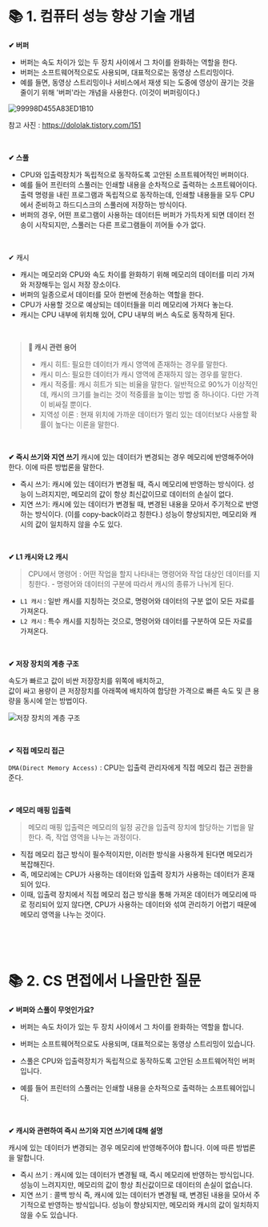 # 📚 1. 컴퓨터 성능 향상 기술 개념

**✔ 버퍼**
- 버퍼는 속도 차이가 있는 두 장치 사이에서 그 차이를 완화하는 역할을 한다.
- 버퍼는 소프트웨어적으로도 사용되며, 대표적으로는 동영상 스트리밍이다.
- 예를 들면, 동영상 스트리밍이나 서비스에서 재생 되는 도중에 영상이 끊기는 것을 줄이기 위해 '버퍼'라는 개념을 사용한다. (이것이 버퍼링이다.)


![99998D455A83ED1B10](https://user-images.githubusercontent.com/72541544/192079201-7c9370d6-93e9-4593-a411-550373b38d3a.png)



참고 사진 : https://dololak.tistory.com/151

&nbsp;

**✔ 스풀**
- CPU와 입출력장치가 독립적으로 동작하도록 고안된 소프트웨어적인 버퍼이다.
- 예를 들어 프린터의 스풀러는 인쇄할 내용을 순차적으로 출력하는 소프트웨어이다. 출력 명령을 내린 프로그램과 독립적으로 동작하는데, 인쇄할 내용들을 모두 CPU에서 준비하고 하드디스크의 스풀러에 저장하는 방식이다.
- 버퍼의 경우, 어떤 프로그램이 사용하는 데이터든 버퍼가 가득차게 되면 데이터 전송이 시작되지만, 스풀러는 다른 프로그램들이 끼어들 수가 없다.

&nbsp;


✔ 캐시
- 캐시는 메모리와 CPU와 속도 차이를 완화하기 위해 메모리의 데이터를 미리 가져와 저장해두는 임시 저장 장소이다.
- 버퍼의 일종으로서 데이터를 모아 한번에 전송하는 역할을 한다.
- CPU가 사용할 것으로 예상되는 데이터들을 미리 메모리에 가져다 놓는다.
- 캐시는 CPU 내부에 위치해 있어, CPU 내부의 버스 속도로 동작하게 된다.


&nbsp;

> **📢 캐시 관련 용어**
> - 캐시 히트: 필요한 데이터가 캐시 영역에 존재하는 경우를 말한다.
> - 캐시 미스: 필요한 데이터가 캐시 영역에 존재하지 않는 경우를 말한다.
> - 캐시 적중률: 캐시 히트가 되는 비율을 말한다. 일반적으로 90%가 이상적인데, 캐시의 크기를 늘리는 것이 적중률을 높이는 방법 중 하나이다. 다만 가격이 비싸질 뿐이다.
> - 지역성 이론 : 현재 위치에 가까운 데이터가 멀리 있는 데이터보다 사용할 확률이 높다는 이론을 말한다.


&nbsp;



 **✔ 즉시 쓰기와 지연 쓰기**
캐시에 있는 데이터가 변경되는 경우 메모리에 반영해주어야 한다. 이에 따른 방법론을 말한다.

- 즉시 쓰기: 캐시에 있는 데이터가 변경될 때, 즉시 메모리에 반영하는 방식이다. 성능이 느려지지만, 메모리의 값이 항상 최신값이므로 데이터의 손실이 없다.
- 지연 쓰기: 캐시에 있는 데이터가 변경될 때, 변경된 내용을 모아서 주기적으로 반영하는 방식이다. (이를 copy-back이라고 칭한다.) 성능이 향상되지만, 메모리와 캐시의 값이 일치하지 않을 수도 있다.

&nbsp;

**✔ L1 캐시와 L2 캐시**
> CPU에서 명령어 : 어떤 작업을 할지 나타내는 명령어와 작업 대상인 데이터를 지칭한다.  - 명령어와 데이터의 구분에 따라서 캐시의 종류가 나뉘게 된다.

- `L1 캐시` : 일반 캐시를 지칭하는 것으로, 명령어와 데이터의 구분 없이 모든 자료를 가져온다.
- `L2 캐시` : 특수 캐시를 지칭하는 것으로, 명령어와 데이터를 구분하여 모든 자료를 가져온다.

&nbsp;


**✔ 저장 장치의 계층 구조**

속도가 빠르고 값이 비싼 저장장치를 위쪽에 배치하고,  
값이 싸고 용량이 큰 저장장치를 아래쪽에 배치하여 합당한 가격으로 빠른 속도 및 큰 용량을 동시에 얻는 방법이다.


![저장 장치의 계층 구조](https://user-images.githubusercontent.com/72541544/192079178-197efa38-50b2-418a-bd66-789187945cc2.png)


&nbsp;

**✔ 직접 메모리 접근**

`DMA(Direct Memory Access)` : CPU는 입출력 관리자에게 직접 메모리 접근 권한을 준다.

&nbsp;

**✔ 메모리 매핑 입출력**

> 메모리 매핑 입출력은 메모리의 일정 공간을 입출력 장치에 할당하는 기법을 말한다. 즉, 작업 영역을 나누는 과정이다.

- 직접 메모리 접근 방식이 필수적이지만, 이러한 방식을 사용하게 된다면 메모리가 복잡해진다.
- 즉, 메모리에는 CPU가 사용하는 데이터와 입출력 장치가 사용하는 데이터가 혼재되어 있다.
- 이때, 입출력 장치에서 직접 메모리 접근 방식을 통해 가져온 데이터가 메모리에 따로 정리되어 있지 않다면, CPU가 사용하는 데이터와 섞여 관리하기 어렵기 때문에 메모리 영역을 나누는 것이다.

&nbsp;

&nbsp;

# 📚 2. CS 면접에서 나올만한 질문

**✔ 버퍼와 스풀이 무엇인가요?**

- 버퍼는 속도 차이가 있는 두 장치 사이에서 그 차이를 완화하는 역할을 합니다.
- 버퍼는 소프트웨어적으로도 사용되며, 대표적으로는 동영상 스트리밍이 있습니다.


- 스풀은 CPU와 입출력장치가 독립적으로 동작하도록 고안된 소프트웨어적인 버퍼입니다.
- 예를 들어 프린터의 스풀러는 인쇄할 내용을 순차적으로 출력하는 소프트웨어입니다.


&nbsp;


**✔ 캐시와 관련하여 즉시 쓰기와 지연 쓰기에 대해 설명**

캐시에 있는 데이터가 변경되는 경우 메모리에 반영해주어야 합니다. 이에 따른 방법론을 말합니다.

- 즉시 쓰기 : 캐시에 있는 데이터가 변경될 때, 즉시 메모리에 반영하는 방식입니다. 성능이 느려지지만, 메모리의 값이 항상 최신값이므로 데이터의 손실이 없습니다.
- 지연 쓰기 : 콜백 방식 즉, 캐시에 있는 데이터가 변경될 때, 변경된 내용을 모아서 주기적으로 반영하는 방식입니다. 성능이 향상되지만, 메모리와 캐시의 값이 일치하지 않을 수도 있습니다.

&nbsp;

&nbsp;
